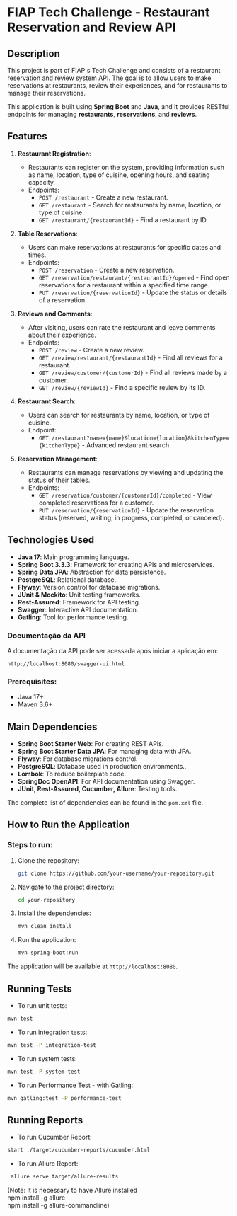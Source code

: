 
# FIAP Tech Challenge - Restaurant Reservation and Review API

## Description

This project is part of FIAP's Tech Challenge and consists of a restaurant reservation and review system API. The goal is to allow users to make reservations at restaurants, review their experiences, and for restaurants to manage their reservations.

This application is built using **Spring Boot** and **Java**, and it provides RESTful endpoints for managing **restaurants**, **reservations**, and **reviews**.

## Features

1. **Restaurant Registration**:
    - Restaurants can register on the system, providing information such as name, location, type of cuisine, opening hours, and seating capacity.
    - Endpoints:
        - `POST /restaurant` - Create a new restaurant.
        - `GET /restaurant` - Search for restaurants by name, location, or type of cuisine.
        - `GET /restaurant/{restaurantId}` - Find a restaurant by ID.

2. **Table Reservations**:
    - Users can make reservations at restaurants for specific dates and times.
    - Endpoints:
        - `POST /reservation` - Create a new reservation.
        - `GET /reservation/restaurant/{restaurantId}/opened` - Find open reservations for a restaurant within a specified time range.
        - `PUT /reservation/{reservationId}` - Update the status or details of a reservation.

3. **Reviews and Comments**:
    - After visiting, users can rate the restaurant and leave comments about their experience.
    - Endpoints:
        - `POST /review` - Create a new review.
        - `GET /review/restaurant/{restaurantId}` - Find all reviews for a restaurant.
        - `GET /review/customer/{customerId}` - Find all reviews made by a customer.
        - `GET /review/{reviewId}` - Find a specific review by its ID.

4. **Restaurant Search**:
    - Users can search for restaurants by name, location, or type of cuisine.
    - Endpoint:
        - `GET /restaurant?name={name}&location={location}&kitchenType={kitchenType}` - Advanced restaurant search.

5. **Reservation Management**:
    - Restaurants can manage reservations by viewing and updating the status of their tables.
    - Endpoints:
        - `GET /reservation/customer/{customerId}/completed` - View completed reservations for a customer.
        - `PUT /reservation/{reservationId}` - Update the reservation status (reserved, waiting, in progress, completed, or canceled).


## Technologies Used
- **Java 17**: Main programming language.
- **Spring Boot 3.3.3**: Framework for creating APIs and microservices.
- **Spring Data JPA**: Abstraction for data persistence.
- **PostgreSQL**: Relational database.
- **Flyway**: Version control for database migrations.
- **JUnit & Mockito**: Unit testing frameworks.
- **Rest-Assured**: Framework for API testing.
- **Swagger**: Interactive API documentation.
- **Gatling**: Tool for performance testing.

### Documentação da API
A documentação da API pode ser acessada após iniciar a aplicação em:
```
http://localhost:8080/swagger-ui.html
```

### Prerequisites:
- Java 17+
- Maven 3.6+


## Main Dependencies

- **Spring Boot Starter Web**: For creating REST APIs.
- **Spring Boot Starter Data JPA**: For managing data with JPA.
- **Flyway**: For database migrations control.
- **PostgreSQL**: Database used in production environments..
- **Lombok**: To reduce boilerplate code.
- **SpringDoc OpenAPI**: For API documentation using Swagger.
- **JUnit, Rest-Assured, Cucumber, Allure**: Testing tools.

The complete list of dependencies can be found in the `pom.xml` file.

## How to Run the Application


### Steps to run:

1. Clone the repository:
   ```bash
   git clone https://github.com/your-username/your-repository.git
   ```

2. Navigate to the project directory:
   ```bash
   cd your-repository
   ```

3. Install the dependencies:
   ```bash
   mvn clean install
   ```

4. Run the application:
   ```bash
   mvn spring-boot:run
   ```

The application will be available at `http://localhost:8080`.


## Running Tests

- To run unit tests:

```sh
mvn test
```

- To run integration tests:

```sh
mvn test -P integration-test
```

- To run system tests:

```sh
mvn test -P system-test
```

- To run Performance Test - with Gatling:

```sh
mvn gatling:test -P performance-test
```

## Running Reports


- To run Cucumber Report:

```sh
start ./target/cucumber-reports/cucumber.html
```

- To run Allure Report:

```sh
 allure serve target/allure-results    
```

(Note: It is necessary to have Allure installed
<br>
npm install -g allure <br>
npm install -g allure-commandline)
